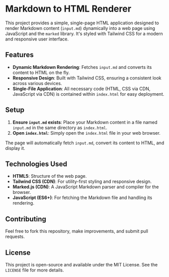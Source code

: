 # Markdown to HTML Renderer

This project provides a simple, single-page HTML application designed to render Markdown content (`input.md`) dynamically into a web page using JavaScript and the `marked` library. It's styled with Tailwind CSS for a modern and responsive user interface.

## Features

-   **Dynamic Markdown Rendering**: Fetches `input.md` and converts its content to HTML on the fly.
-   **Responsive Design**: Built with Tailwind CSS, ensuring a consistent look across various devices.
-   **Single-File Application**: All necessary code (HTML, CSS via CDN, JavaScript via CDN) is contained within `index.html` for easy deployment.

## Setup

1.  **Ensure `input.md` exists**: Place your Markdown content in a file named `input.md` in the same directory as `index.html`.
2.  **Open `index.html`**: Simply open the `index.html` file in your web browser.

The page will automatically fetch `input.md`, convert its content to HTML, and display it.

## Technologies Used

-   **HTML5**: Structure of the web page.
-   **Tailwind CSS (CDN)**: For utility-first styling and responsive design.
-   **Marked.js (CDN)**: A JavaScript Markdown parser and compiler for the browser.
-   **JavaScript (ES6+)**: For fetching the Markdown file and handling its rendering.

## Contributing

Feel free to fork this repository, make improvements, and submit pull requests.

## License

This project is open-source and available under the MIT License. See the `LICENSE` file for more details.